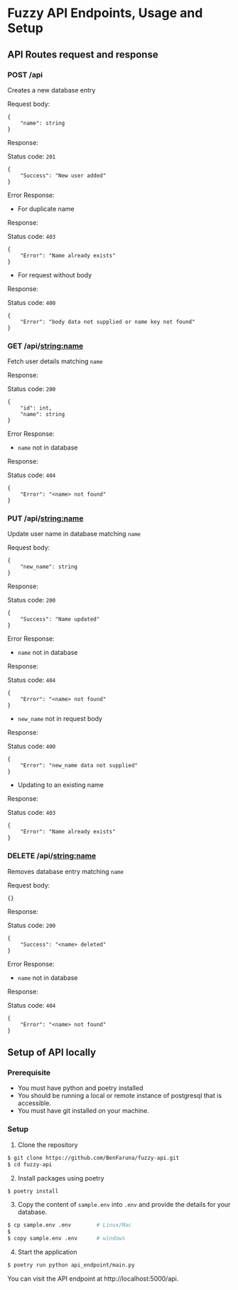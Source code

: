 # Fuzzy API Endpoints, Usage and Setup

## API Routes request and response

### POST /api

Creates a new database entry

Request body:
```
{
    "name": string
}
```

Response:

Status code: `201`
```
{
    "Success": "New user added"
}
```

Error Response:

- For duplicate name

Response:

Status code: `403`
```
{
    "Error": "Name already exists"
}
```

- For request without body

Response:

Status code: `400`
```
{
    "Error": "body data not supplied or name key not found"
}
```

### GET /api/<string:name>

Fetch user details matching `name`

Response:

Status code: `200`
```
{
    "id": int,
    "name": string
}
```

Error Response:

- `name` not in database

Response:

Status code: `404`
```
{
    "Error": "<name> not found"
}
```

### PUT /api/<string:name>

Update user name in database matching `name`

Request body:
```
{
    "new_name": string
}
```

Response:

Status code: `200`
```
{
    "Success": "Name updated"
}
```

Error Response:

- `name` not in database

Response:

Status code: `404`
```
{
    "Error": "<name> not found"
}
```

- `new_name` not in request body

Response:

Status code: `400`
```
{
    "Error": "new_name data not supplied"
}
```

- Updating to an existing name

Response:

Status code: `403`
```
{
    "Error": "Name already exists"
}
```

### DELETE /api/<string:name>

Removes database entry matching `name`

Request body:
```
{}
```

Response:

Status code: `200`
```
{
    "Success": "<name> deleted"
}
```

Error Response:

- `name` not in database

Response:

Status code: `404`
```
{
    "Error": "<name> not found"
}
```

## Setup of API locally
### Prerequisite
- You must have python and poetry installed
- You should be running a local or remote instance of postgresql that is accessible.
- You must have git installed on your machine.

### Setup
1. Clone the repository
```sh
$ git clone https://github.com/BenFaruna/fuzzy-api.git
$ cd fuzzy-api
```

2. Install packages using poetry
```sh
$ poetry install
```

3. Copy the content of `sample.env` into `.env` and provide the details for your database.
```sh
$ cp sample.env .env        # Linux/Mac
$
$ copy sample.env .env      # windows
```

4. Start the application
```sh
$ poetry run python api_endpoint/main.py
```

You can visit the API endpoint at http://localhost:5000/api.
